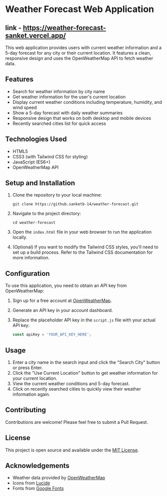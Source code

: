 # Weather Forecast Web Application
## link - https://weather-forecast-sanket.vercel.app/

This web application provides users with current weather information and a 5-day forecast for any city or their current location. It features a clean, responsive design and uses the OpenWeatherMap API to fetch weather data.

## Features

- Search for weather information by city name
- Get weather information for the user's current location
- Display current weather conditions including temperature, humidity, and wind speed
- Show a 5-day forecast with daily weather summaries
- Responsive design that works on both desktop and mobile devices
- Recently searched cities list for quick access

## Technologies Used

- HTML5
- CSS3 (with Tailwind CSS for styling)
- JavaScript (ES6+)
- OpenWeatherMap API

## Setup and Installation

1. Clone the repository to your local machine:
   ```
   git clone https://github.sanketb-14/weather-forecast.git
   ```

2. Navigate to the project directory:
   ```
   cd weather-forecast
   ```

3. Open the `index.html` file in your web browser to run the application locally.

4. (Optional) If you want to modify the Tailwind CSS styles, you'll need to set up a build process. Refer to the Tailwind CSS documentation for more information.

## Configuration

To use this application, you need to obtain an API key from OpenWeatherMap:

1. Sign up for a free account at [OpenWeatherMap](https://openweathermap.org/).
2. Generate an API key in your account dashboard.
3. Replace the placeholder API key in the `script.js` file with your actual API key:

   ```javascript
   const apiKey = 'YOUR_API_KEY_HERE';
   ```

## Usage

1. Enter a city name in the search input and click the "Search City" button or press Enter.
2. Click the "Use Current Location" button to get weather information for your current location.
3. View the current weather conditions and 5-day forecast.
4. Click on recently searched cities to quickly view their weather information again.

## Contributing

Contributions are welcome! Please feel free to submit a Pull Request.

## License

This project is open source and available under the [MIT License](LICENSE).

## Acknowledgements

- Weather data provided by [OpenWeatherMap](https://openweathermap.org/)
- Icons from [Lucide](https://lucide.dev/)
- Fonts from [Google Fonts](https://fonts.google.com/)

